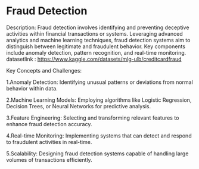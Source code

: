# Fraud Detection
Description:
Fraud detection involves identifying and preventing deceptive activities within financial
transactions or systems. Leveraging advanced analytics and machine learning techniques, fraud
detection systems aim to distinguish between legitimate and fraudulent behavior. Key
components include anomaly detection, pattern recognition, and real-time monitoring.
datasetlink :
https://www.kaggle.com/datasets/mlg-ulb/creditcardfraud

Key Concepts and Challenges:

1.Anomaly Detection: Identifying unusual patterns or deviations from normal behavior within
data.

2.Machine Learning Models: Employing algorithms like Logistic Regression, Decision Trees, or
Neural Networks for predictive analysis.

3.Feature Engineering: Selecting and transforming relevant features to enhance fraud
detection accuracy.

4.Real-time Monitoring: Implementing systems that can detect and respond to fraudulent
activities in real-time.

5.Scalability: Designing fraud detection systems capable of handling large volumes of
transactions efficiently.
